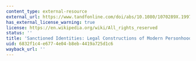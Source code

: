 ```yaml
---
content_type: external-resource
external_url: https://www.tandfonline.com/doi/abs/10.1080/1070289X.1997.9962524
has_external_license_warning: true
license: https://en.wikipedia.org/wiki/All_rights_reserved
status: ''
title: 'Sanctioned Identities: Legal Constructions of Modern Personhood'
uid: 6832f1c4-e677-4e04-b8eb-4419a725d1c6
wayback_url: ''
---
```

